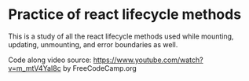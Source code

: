 # Practice of react lifecycle methods

This is a study of all the react lifecycle methods used while mounting, updating, unmounting, and error boundaries as well.

Code along video source: https://www.youtube.com/watch?v=m_mtV4YaI8c by FreeCodeCamp.org
